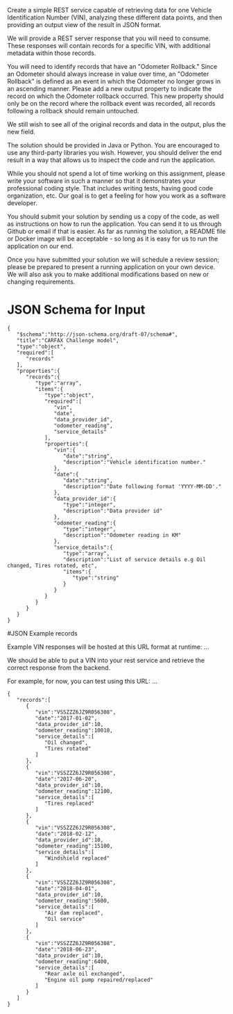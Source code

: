 Create a simple REST service capable of retrieving data for one Vehicle Identification Number (VIN), analyzing these different data points, and then providing an output view of the result in JSON format.

We will provide a REST server response that you will need to consume. These responses will contain records for a specific VIN, with additional metadata within those records.

You will need to identify records that have an "Odometer Rollback." Since an Odometer should always increase in value over time, an "Odometer Rollback" is defined as an event in which the Odometer no longer grows in an ascending manner. Please add a new output property to indicate the record on which the Odometer rollback occurred. This new property should only be on the record where the rollback event was recorded, all records following a rollback should remain untouched.

We still wish to see all of the original records and data in the output, plus the new field.

The solution should be provided in Java or Python. You are encouraged to use any third-party libraries you wish. However, you should deliver the end result in a way that allows us to inspect the code and run the application.

While you should not spend a lot of time working on this assignment, please write your software in such a manner so that it demonstrates your professional coding style. That includes writing tests, having good code organization, etc. Our goal is to get a feeling for how you work as a software developer.

You should submit your solution by sending us a copy of the code, as well as instructions on how to run the application. You can send it to us through Github or email if that is easier. As far as running the solution, a README file or Docker image will be acceptable - so long as it is easy for us to run the application on our end.

Once you have submitted your solution we will schedule a review session; please be prepared to present a running application on your own device. We will also ask you to make additional modifications based on new or changing requirements.

# JSON Schema for Input

	{
	   "$schema":"http://json-schema.org/draft-07/schema#",
	   "title":"CARFAX Challenge model",
	   "type":"object",
	   "required":[
	      "records"
	   ],
	   "properties":{
	      "records":{
	         "type":"array",
	         "items":{
	            "type":"object",
	            "required":[
	               "vin",
	               "date",
	               "data_provider_id",
	               "odometer_reading",
	               "service_details"
	            ],
	            "properties":{
	               "vin":{
	                  "date":"string",
	                  "description":"Vehicle identification number."
	               },
	               "date":{
	                  "date":"string",
	                  "description":"Date following format 'YYYY-MM-DD'."
	               },
	               "data_provider_id":{
	                  "type":"integer",
	                  "description":"Data provider id"
	               },
	               "odometer_reading":{
	                  "type":"integer",
	                  "description":"Odometer reading in KM"
	               },
	               "service_details":{
	                  "type":"array",
	                  "description":"List of service details e.g Oil changed, Tires rotated, etc",
	                  "items":{
	                     "type":"string"
	                  }
	               }
	            }
	         }
	      }
	   }
	}

#JSON Example records

Example VIN responses will be hosted at this URL format at runtime: ...

We should be able to put a VIN into your rest service and retrieve the correct response from the backend.

For example, for now, you can test using this URL: ...

	{
	   "records":[
	      {
	         "vin":"VSSZZZ6JZ9R056308",
	         "date":"2017-01-02",
	         "data_provider_id":10,
	         "odometer_reading":10010,
	         "service_details":[
	            "Oil changed",
	            "Tires rotated"
	         ]
	      },
	      {
	         "vin":"VSSZZZ6JZ9R056308",
	         "date":"2017-06-20",
	         "data_provider_id":10,
	         "odometer_reading":12100,
	         "service_details":[
	            "Tires replaced"
	         ]
	      },
	      {
	         "vin":"VSSZZZ6JZ9R056308",
	         "date":"2018-02-12",
	         "data_provider_id":10,
	         "odometer_reading":15100,
	         "service_details":[
	            "Windshield replaced"
	         ]
	      },
	      {
	         "vin":"VSSZZZ6JZ9R056308",
	         "date":"2018-04-01",
	         "data_provider_id":10,
	         "odometer_reading":5600,
	         "service_details":[
	            "Air dam replaced",
	            "Oil service"
	         ]
	      },
	      {
	         "vin":"VSSZZZ6JZ9R056308",
	         "date":"2018-06-23",
	         "data_provider_id":10,
	         "odometer_reading":6400,
	         "service_details":[
	            "Rear axle oil exchanged",
	            "Engine oil pump repaired/replaced"
	         ]
	      }
	   ]
	}